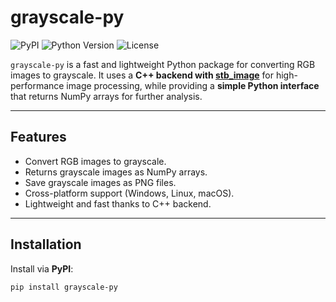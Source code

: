# grayscale-py

![PyPI](https://img.shields.io/pypi/v/grayscale-py)
![Python Version](https://img.shields.io/pypi/pyversions/grayscale-py)
![License](https://img.shields.io/badge/license-MIT-blue)

`grayscale-py` is a fast and lightweight Python package for converting RGB images to grayscale. It uses a **C++ backend with [stb_image](https://github.com/nothings/stb)** for high-performance image processing, while providing a **simple Python interface** that returns NumPy arrays for further analysis.

---

## Features

- Convert RGB images to grayscale.
- Returns grayscale images as NumPy arrays.
- Save grayscale images as PNG files.
- Cross-platform support (Windows, Linux, macOS).
- Lightweight and fast thanks to C++ backend.

---

## Installation

Install via **PyPI**:

```bash
pip install grayscale-py

```
